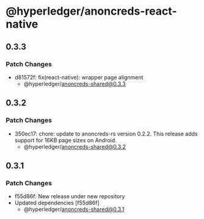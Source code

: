 # @hyperledger/anoncreds-react-native

## 0.3.3

### Patch Changes

- d81572f: fix(react-native): wrapper page alignment
  - @hyperledger/anoncreds-shared@0.3.3

## 0.3.2

### Patch Changes

- 350ec17: chore: update to anoncreds-rs version 0.2.2. This release adds support for 16KB page sizes on Android.
  - @hyperledger/anoncreds-shared@0.3.2

## 0.3.1

### Patch Changes

- f55d86f: New release under new repository
- Updated dependencies [f55d86f]
  - @hyperledger/anoncreds-shared@0.3.1
